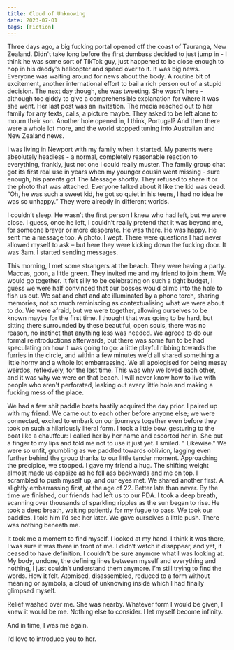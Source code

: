 ```yaml
---
title: Cloud of Unknowing
date: 2023-07-01
tags: [Fiction]
---
```


Three days ago, a big fucking portal opened off the coast of Tauranga, New Zealand. Didn't take long before the first dumbass decided to just jump in - I think he was some sort of TikTok guy, just happened to be close enough to hop in his daddy's helicopter and speed over to it. It was big news. Everyone was waiting around for news about the body. A routine bit of excitement, another international effort to bail a rich person out of a stupid decision. The next day though, she was tweeting. She wasn't here - although too giddy to give a comprehensible explanation for where it was she went. Her last post was an invitation. The media reached out to her family for any texts, calls, a picture maybe. They asked to be left alone to mourn their son. Another hole opened in, I think, Portugal? And then there were a whole lot more, and the world stopped tuning into Australian and New Zealand news.

I was living in Newport with my family when it started. My parents were absolutely headless - a normal, completely reasonable reaction to everything, frankly, just not one I could really muster. The family group chat got its first real use in years when my younger cousin went missing - sure enough, his parents got The Message shortly. They refused to share it or the photo that was attached. Everyone talked about it like the kid was dead. “Oh, he was such a sweet kid, he got so quiet in his teens, I had no idea he was so unhappy.” They were already in different worlds.

I couldn’t sleep. He wasn’t the first person I knew who had left, but we were close. I guess, once he left, I couldn’t really pretend that it was beyond me, for someone braver or more desperate. He was there. He was happy. He sent me a message too. A photo. I wept. There were questions I had never allowed myself to ask – but here they were kicking down the fucking door. It was 3am. I started sending messages.

This morning, I met some strangers at the beach. They were having a party. Maccas, goon, a little green. They invited me and my friend to join them. We would go together. It felt silly to be celebrating on such a tight budget, I guess we were half convinced that our bosses would climb into the hole to fish us out. We sat and chat and ate illuminated by a phone torch, sharing memories, not so much reminiscing as contextualising what we were about to do. We were afraid, but we were together, allowing ourselves to be known maybe for the first time. I thought that was going to be hard, but sitting there surrounded by these beautiful, open souls, there was no reason, no instinct that anything less was needed. We agreed to do our formal reintroductions afterwards, but there was some fun to be had speculating on how it was going to go: a little playful ribbing towards the furries in the circle, and within a few minutes we'd all shared something a little horny and a whole lot embarrassing. We all apologised for being messy weirdos, reflexively, for the last time. This was why we loved each other, and it was why we were on that beach. I will never know how to live with people who aren't perforated, leaking out every little hole and making a fucking mess of the place.

We had a few shit paddle boats hastily acquired the day prior. I paired up with my friend. We came out to each other before anyone else; we were connected, excited to embark on our journeys together even before they took on such a hilariously literal form. I took a little bow, gesturing to the boat like a chauffeur: I called her by her name and escorted her in. She put a finger to my lips and told me not to use it just yet. I smiled. " Likewise." We were so unfit, grumbling as we paddled towards oblivion, lagging even further behind the group thanks to our little tender moment. Approaching the precipice, we stopped. I gave my friend a hug. The shifting weight almost made us capsize as he fell ass backwards and me on top. I scrambled to push myself up, and our eyes met. We shared another first. A slightly embarrassing first, at the age of 22. Better late than never. By the time we finished, our friends had left us to our PDA. I took a deep breath, scanning over thousands of sparkling ripples as the sun began to rise. He took a deep breath, waiting patiently for my fugue to pass. We took our paddles. I told him I’d see her later. We gave ourselves a little push. There was nothing beneath me.

It took me a moment to find myself. I looked at my hand. I think it was there, I was sure it was there in front of me. I didn’t watch it disappear, and yet, it ceased to have definition. I couldn’t be sure anymore what I was looking at. My body, undone, the defining lines between myself and everything and nothing, I just couldn’t understand them anymore.
I’m still trying to find the words. How it felt. Atomised, disassembled, reduced to a form without meaning or symbols, a cloud of unknowing inside which I had finally glimpsed myself.

Relief washed over me. She was nearby. Whatever form I would be given, I knew it would be me. Nothing else to consider. I let myself become infinity.

And in time, I was me again.

I’d love to introduce you to her.